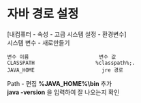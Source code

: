 <h1>자바 경로 설정</h1>

<p>[내컴퓨터 - 속성 - 고급 시스템 설정 - 환경변수]<br>
시스템 변수 - 새로만들기</p>

<pre><code>변수 이름                       변수 값
CLASSPATH                    %classpath%;.
JAVA_HOME                      jre 경로
</code></pre>

Path - 편집 <b>%JAVA_HOME%\bin</b> 추가<br>
<b>java -version</b> 을 입력하여 잘 나오는지 확인
